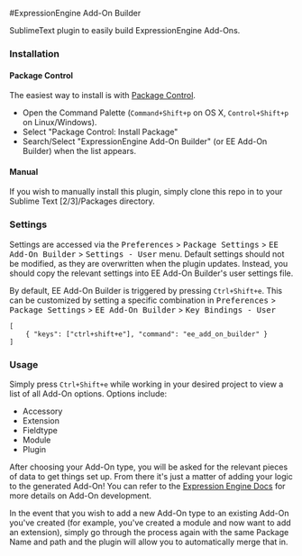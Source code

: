 #ExpressionEngine Add-On Builder

SublimeText plugin to easily build ExpressionEngine Add-Ons.

### Installation
#### Package Control
The easiest way to install is with [Package Control][package-control].

 * Open the Command Palette (`Command+Shift+p` on OS X, `Control+Shift+p` on Linux/Windows).
 * Select "Package Control: Install Package"
 * Search/Select "ExpressionEngine Add-On Builder" (or EE Add-On Builder) when the list appears.

#### Manual
If you wish to manually install this plugin, simply clone this repo in to your Sublime Text [2/3]/Packages directory.

### Settings

Settings are accessed via the <kbd>Preferences</kbd> > <kbd>Package Settings</kbd> > <kbd>EE Add-On Builder</kbd> > <kbd>Settings - User</kbd> menu. Default settings should not be modified, as they are overwritten when the plugin updates. Instead, you should copy the relevant settings into EE Add-On Builder's user settings file.

By default, EE Add-On Builder is triggered by pressing `Ctrl+Shift+e`. This can be customized by setting a specific combination in <kbd>Preferences</kbd> > <kbd>Package Settings</kbd> > <kbd>EE Add-On Builder</kbd> > <kbd>Key Bindings - User</kbd>

    [
        { "keys": ["ctrl+shift+e"], "command": "ee_add_on_builder" }
    ]

### Usage

Simply press `Ctrl+Shift+e` while working in your desired project to view a list of all Add-On options. Options include:

 * Accessory
 * Extension
 * Fieldtype
 * Module
 * Plugin

After choosing your Add-On type, you will be asked for the relevant pieces of data to get things set up. From there it's just a matter of adding your logic to the generated Add-On! You can refer to the [Expression Engine Docs][ee-docs] for more details on Add-On development.

In the event that you wish to add a new Add-On type to an existing Add-On you've created (for example, you've created a module and now want to add an extension), simply go through the process again with the same Package Name and path and the plugin will allow you to automatically merge that in.

[package-control]: http://wbond.net/sublime_packages/package_control
[ee-docs]: http://ellislab.com/expressionengine/user-guide/development
